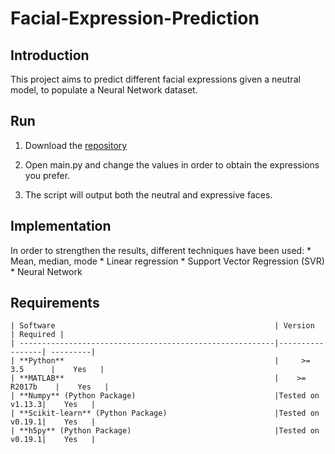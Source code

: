 # Facial-Expression-Prediction

## Introduction
This project aims to predict different facial expressions given a neutral model, to populate a Neural Network dataset.

## Run
1. Download the [repository](https://github.com/fralomba/Facial-Expression-Prediction.git)

2. Open main.py and change the values in order to obtain the expressions you prefer.

3. The script will output both the neutral and expressive faces.

## Implementation
In order to strengthen the results, different techniques have been used:
	* Mean, median, mode
	* Linear regression
	* Support Vector Regression (SVR)
	* Neural Network

## Requirements
	| Software                                                 | Version         | Required |
	| ---------------------------------------------------------|-----------------| ---------|
	| **Python**                                               |     >= 3.5      |    Yes   |
	| **MATLAB**                                               |    >= R2017b    |    Yes   |
	| **Numpy** (Python Package)                               |Tested on v1.13.3|    Yes   |
	| **Scikit-learn** (Python Package)                        |Tested on v0.19.1|    Yes   |
	| **h5py** (Python Package)                        		   |Tested on v0.19.1|    Yes   |

